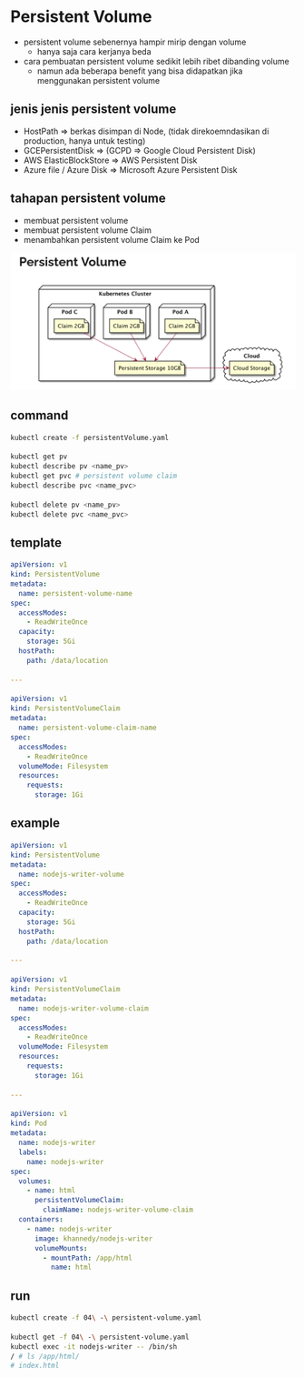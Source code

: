 # Persistent Volume
- persistent volume sebenernya hampir mirip dengan volume
  - hanya saja cara kerjanya beda
- cara pembuatan persistent volume sedikit lebih ribet dibanding volume
  - namun ada beberapa benefit yang bisa didapatkan jika menggunakan persistent volume

## jenis jenis persistent volume
- HostPath => berkas disimpan di Node, (tidak direkoemndasikan di production, hanya untuk testing)
- GCEPersistentDisk => (GCPD => Google Cloud Persistent Disk)
- AWS ElasticBlockStore => AWS Persistent Disk
- Azure file / Azure Disk => Microsoft Azure Persistent Disk

## tahapan persistent volume
- membuat persistent volume
- membuat persistent volume Claim
- menambahkan persistent volume Claim ke Pod

![alt text](docs/images/image.png)

## command
```bash
kubectl create -f persistentVolume.yaml

kubectl get pv
kubectl describe pv <name_pv>
kubectl get pvc # persistent volume claim
kubectl describe pvc <name_pvc>

kubectl delete pv <name_pv>
kubectl delete pvc <name_pvc>
```

## template
```yaml
apiVersion: v1
kind: PersistentVolume
metadata:
  name: persistent-volume-name
spec:
  accessModes:
    - ReadWriteOnce
  capacity:
    storage: 5Gi
  hostPath:
    path: /data/location

---

apiVersion: v1
kind: PersistentVolumeClaim
metadata:
  name: persistent-volume-claim-name
spec:
  accessModes:
    - ReadWriteOnce
  volumeMode: Filesystem
  resources:
    requests:
      storage: 1Gi
```

## example
```yaml
apiVersion: v1
kind: PersistentVolume
metadata:
  name: nodejs-writer-volume
spec:
  accessModes:
    - ReadWriteOnce
  capacity:
    storage: 5Gi
  hostPath:
    path: /data/location

---

apiVersion: v1
kind: PersistentVolumeClaim
metadata:
  name: nodejs-writer-volume-claim
spec:
  accessModes:
    - ReadWriteOnce
  volumeMode: Filesystem
  resources:
    requests:
      storage: 1Gi

---

apiVersion: v1
kind: Pod
metadata:
  name: nodejs-writer
  labels:
    name: nodejs-writer
spec:
  volumes:
    - name: html
      persistentVolumeClaim:
        claimName: nodejs-writer-volume-claim
  containers:
    - name: nodejs-writer
      image: khannedy/nodejs-writer
      volumeMounts:
        - mountPath: /app/html
          name: html
```

## run
```bash
kubectl create -f 04\ -\ persistent-volume.yaml

kubectl get -f 04\ -\ persistent-volume.yaml
kubectl exec -it nodejs-writer -- /bin/sh
/ # ls /app/html/
# index.html
```